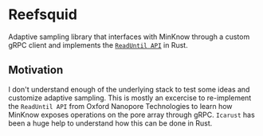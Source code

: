 # Reefsquid

Adaptive sampling library that interfaces with MinKnow through a custom gRPC client and implements the [`ReadUntil API`](https://github.com/nanoporetech/read_until_api) in Rust.

## Motivation

I don't understand enough of the underlying stack to test some ideas and customize adaptive sampling. This is mostly an excercise to re-implement the `ReadUntil API` from Oxford Nanopore Technologies to learn how MinKnow exposes operations on the pore array through gRPC. `Icarust` has been a huge help to understand how this can be done in Rust.
